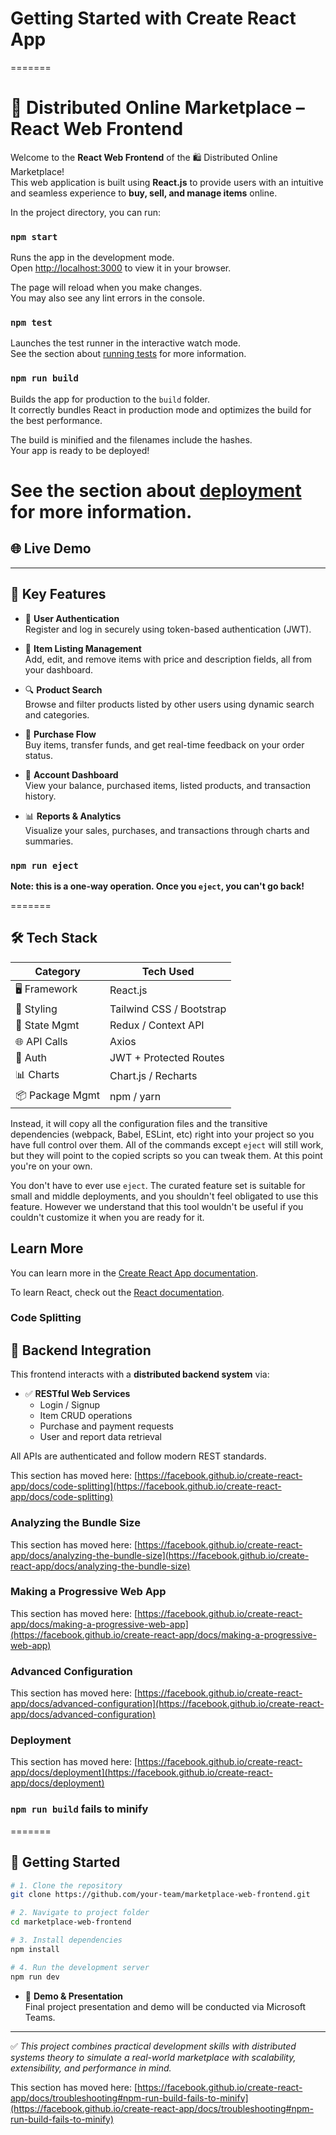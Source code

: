 # Getting Started with Create React App

=======
# 🛒 Distributed Online Marketplace – React Web Frontend

Welcome to the **React Web Frontend** of the 🛍 Distributed Online Marketplace!  
This web application is built using **React.js** to provide users with an intuitive and seamless experience to **buy, sell, and manage items** online.


In the project directory, you can run:


### `npm start`

Runs the app in the development mode.\
Open [http://localhost:3000](http://localhost:3000) to view it in your browser.

The page will reload when you make changes.\
You may also see any lint errors in the console.

### `npm test`

Launches the test runner in the interactive watch mode.\
See the section about [running tests](https://facebook.github.io/create-react-app/docs/running-tests) for more information.

### `npm run build`

Builds the app for production to the `build` folder.\
It correctly bundles React in production mode and optimizes the build for the best performance.

The build is minified and the filenames include the hashes.\
Your app is ready to be deployed!

See the section about [deployment](https://facebook.github.io/create-react-app/docs/deployment) for more information.
=======
## 🌐 Live Demo



---

## 🚀 Key Features

- 👤 **User Authentication**  
  Register and log in securely using token-based authentication (JWT).

- 🧾 **Item Listing Management**  
  Add, edit, and remove items with price and description fields, all from your dashboard.

- 🔍 **Product Search**  
  Browse and filter products listed by other users using dynamic search and categories.

- 🛒 **Purchase Flow**  
  Buy items, transfer funds, and get real-time feedback on your order status.

- 💼 **Account Dashboard**  
  View your balance, purchased items, listed products, and transaction history.

- 📊 **Reports & Analytics**  
  Visualize your sales, purchases, and transactions through charts and summaries.


### `npm run eject`


**Note: this is a one-way operation. Once you `eject`, you can't go back!**

=======
## 🛠️ Tech Stack

| Category       | Tech Used                        |
|----------------|----------------------------------|
| 🖥 Framework    | React.js                         |
| 💅 Styling      | Tailwind CSS / Bootstrap         |
| 🔁 State Mgmt   | Redux / Context API              |
| 🌐 API Calls    | Axios                            |
| 🔐 Auth         | JWT + Protected Routes           |
| 📊 Charts       | Chart.js / Recharts              |
| 📦 Package Mgmt | npm / yarn                       |


Instead, it will copy all the configuration files and the transitive dependencies (webpack, Babel, ESLint, etc) right into your project so you have full control over them. All of the commands except `eject` will still work, but they will point to the copied scripts so you can tweak them. At this point you're on your own.


You don't have to ever use `eject`. The curated feature set is suitable for small and middle deployments, and you shouldn't feel obligated to use this feature. However we understand that this tool wouldn't be useful if you couldn't customize it when you are ready for it.

## Learn More

You can learn more in the [Create React App documentation](https://facebook.github.io/create-react-app/docs/getting-started).

To learn React, check out the [React documentation](https://reactjs.org/).

### Code Splitting

## 🔗 Backend Integration

This frontend interacts with a **distributed backend system** via:

- ✅ **RESTful Web Services**
  - Login / Signup  
  - Item CRUD operations  
  - Purchase and payment requests  
  - User and report data retrieval

All APIs are authenticated and follow modern REST standards.


This section has moved here: [https://facebook.github.io/create-react-app/docs/code-splitting](https://facebook.github.io/create-react-app/docs/code-splitting)


### Analyzing the Bundle Size

This section has moved here: [https://facebook.github.io/create-react-app/docs/analyzing-the-bundle-size](https://facebook.github.io/create-react-app/docs/analyzing-the-bundle-size)

### Making a Progressive Web App

This section has moved here: [https://facebook.github.io/create-react-app/docs/making-a-progressive-web-app](https://facebook.github.io/create-react-app/docs/making-a-progressive-web-app)

### Advanced Configuration

This section has moved here: [https://facebook.github.io/create-react-app/docs/advanced-configuration](https://facebook.github.io/create-react-app/docs/advanced-configuration)

### Deployment

This section has moved here: [https://facebook.github.io/create-react-app/docs/deployment](https://facebook.github.io/create-react-app/docs/deployment)

### `npm run build` fails to minify
=======
## 📲 Getting Started

```bash
# 1. Clone the repository
git clone https://github.com/your-team/marketplace-web-frontend.git

# 2. Navigate to project folder
cd marketplace-web-frontend

# 3. Install dependencies
npm install

# 4. Run the development server
npm run dev

```
- 🎥 **Demo & Presentation**  
  Final project presentation and demo will be conducted via Microsoft Teams.

---

✅ *This project combines practical development skills with distributed systems theory to simulate a real-world marketplace with scalability, extensibility, and performance in mind.*


This section has moved here: [https://facebook.github.io/create-react-app/docs/troubleshooting#npm-run-build-fails-to-minify](https://facebook.github.io/create-react-app/docs/troubleshooting#npm-run-build-fails-to-minify)
